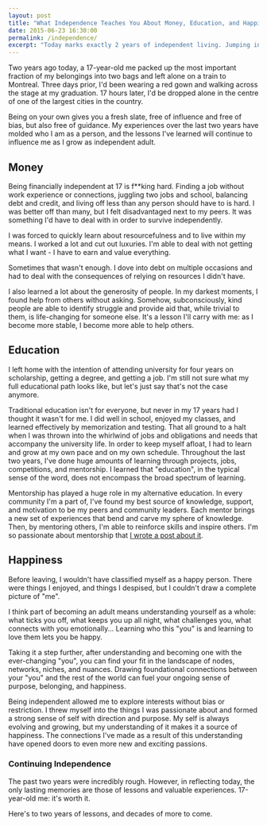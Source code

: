 ```yaml
---
layout: post
title: "What Independence Teaches You About Money, Education, and Happiness"
date: 2015-06-23 16:30:00
permalink: /independence/
excerpt: "Today marks exactly 2 years of independent living. Jumping into the abyss of adulthood necessitates learning hard truths - fast."
---
```


Two years ago today, a 17-year-old me packed up the most important fraction of my belongings into two bags and left alone on a train to Montreal. Three days prior, I'd been wearing a red gown and walking across the stage at my graduation. 17 hours later, I'd be dropped alone in the centre of one of the largest cities in the country.

Being on your own gives you a fresh slate, free of influence and free of bias, but also free of guidance. My experiences over the last two years have molded who I am as a person, and the lessons I've learned will continue to influence me as I grow as independent adult.

## Money

Being financially independent at 17 is f**king hard. Finding a job without work experience or connections, juggling two jobs and school, balancing debt and credit, and living off less than any person should have to is hard. I was better off than many, but I felt disadvantaged next to my peers. It was something I'd have to deal with in order to survive independently.

I was forced to quickly learn about resourcefulness and to live within my means. I worked a lot and cut out luxuries. I'm able to deal with not getting what I want - I have to earn and value everything.

Sometimes that wasn't enough. I dove into debt on multiple occasions and had to deal with the consequences of relying on resources I didn't have.

I also learned a lot about the generosity of people. In my darkest moments, I found help from others without asking. Somehow, subconsciously, kind people are able to identify struggle and provide aid that, while trivial to them, is life-changing for someone else. It's a lesson I'll carry with me: as I become more stable, I become more able to help others.

## Education

I left home with the intention of attending university for four years on scholarship, getting a degree, and getting a job. I'm still not sure what my full educational path looks like, but let's just say that's not the case anymore.

Traditional education isn't for everyone, but never in my 17 years had I thought it wasn't for me. I did well in school, enjoyed my classes, and learned effectively by memorization and testing. That all ground to a halt when I was thrown into the whirlwind of jobs and obligations and needs that accompany the university life. In order to keep myself afloat, I had to learn and grow at my own pace and on my own schedule. Throughout the last two years, I've done huge amounts of learning through projects, jobs, competitions, and mentorship. I learned that "education", in the typical sense of the word, does not encompass the broad spectrum of learning.

Mentorship has played a huge role in my alternative education. In every community I'm a part of, I've found my best source of knowledge, support, and motivation to be my peers and community leaders. Each mentor brings a new set of experiences that bend and carve my sphere of knowledge. Then, by mentoring others, I'm able to reinforce skills and inspire others. I'm so passionate about mentorship that [I wrote a post about it](/mentoring/).

## Happiness

Before leaving, I wouldn't have classified myself as a happy person. There were things I enjoyed, and things I despised, but I couldn't draw a complete picture of "me".

I think part of becoming an adult means understanding yourself as a whole: what ticks you off, what keeps you up all night, what challenges you, what connects with you emotionally... Learning who this "you" is and learning to love them lets you be happy.

Taking it a step further, after understanding and becoming one with the ever-changing "you", you can find your fit in the landscape of nodes, networks, niches, and nuances. Drawing foundational connections between your "you" and the rest of the world can fuel your ongoing sense of purpose, belonging, and happiness.

Being independent allowed me to explore interests without bias or restriction. I threw myself into the things I was passionate about and formed a strong sense of self with direction and purpose. My self is always evolving and growing, but my understanding of it makes it a source of happiness. The connections I've made as a result of this understanding have opened doors to even more new and exciting passions.

### Continuing Independence

The past two years were incredibly rough. However, in reflecting today, the only lasting memories are those of lessons and valuable experiences. 17-year-old me: it's worth it.

Here's to two years of lessons, and decades of more to come.

